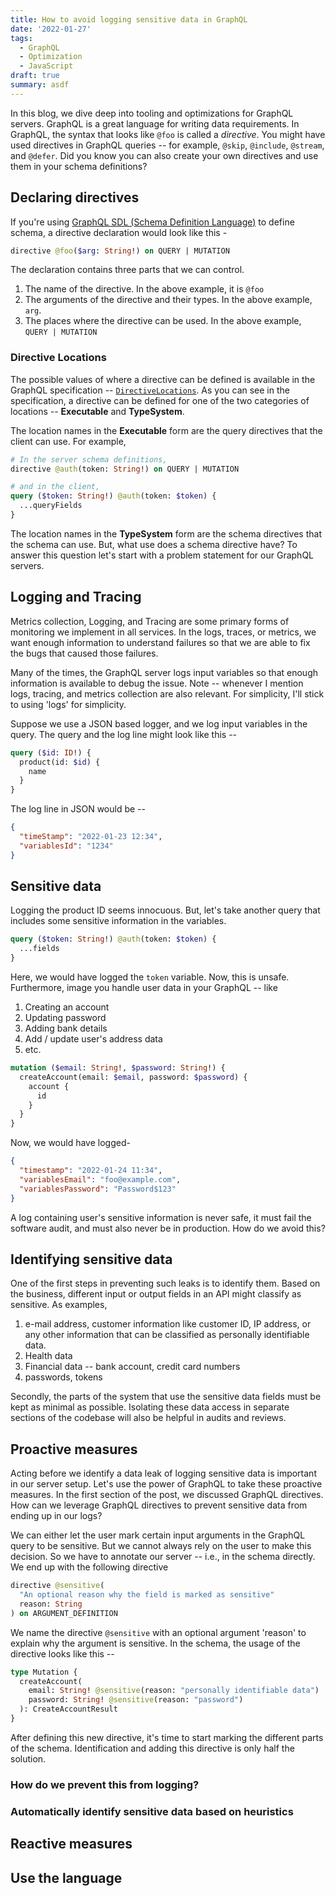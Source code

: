 ```yaml
---
title: How to avoid logging sensitive data in GraphQL
date: '2022-01-27'
tags:
  - GraphQL
  - Optimization
  - JavaScript
draft: true
summary: asdf
---
```


In this blog, we dive deep into tooling and optimizations for GraphQL servers. GraphQL is a great language for writing data requirements. In GraphQL, the syntax that looks like `@foo` is called a _directive_. You might have used directives in GraphQL queries -- for example, `@skip`, `@include`, `@stream`, and `@defer`. Did you know you can also create your own directives and use them in your schema definitions?

## Declaring directives

If you're using [GraphQL SDL (Schema Definition Language)][sdl] to define schema, a directive declaration would look like this -

```graphql
directive @foo($arg: String!) on QUERY | MUTATION
```

The declaration contains three parts that we can control.

1. The name of the directive. In the above example, it is `@foo`
1. The arguments of the directive and their types. In the above example, `arg`.
1. The places where the directive can be used. In the above example, `QUERY | MUTATION`

### Directive Locations

The possible values of where a directive can be defined is available in the GraphQL specification -- [`DirectiveLocations`][directive_locations]. As you can see in the specification, a directive can be defined for one of the two categories of locations -- **Executable** and **TypeSystem**.

The location names in the **Executable** form are the query directives that the client can use. For example,

```graphql
# In the server schema definitions,
directive @auth(token: String!) on QUERY | MUTATION

# and in the client,
query ($token: String!) @auth(token: $token) {
  ...queryFields
}
```

The location names in the **TypeSystem** form are the schema directives that the schema can use. But, what use does a schema directive have? To answer this question let's start with a problem statement for our GraphQL servers.

## Logging and Tracing

Metrics collection, Logging, and Tracing are some primary forms of monitoring we implement in all services. In the logs, traces, or metrics, we want enough information to understand failures so that we are able to fix the bugs that caused those failures.

Many of the times, the GraphQL server logs input variables so that enough information is available to debug the issue. Note -- whenever I mention logs, tracing, and metrics collection are also relevant. For simplicity, I'll stick to using 'logs' for simplicity.

Suppose we use a JSON based logger, and we log input variables in the query. The query and the log line might look like this --

```graphql
query ($id: ID!) {
  product(id: $id) {
    name
  }
}
```

The log line in JSON would be --

```json
{
  "timeStamp": "2022-01-23 12:34",
  "variablesId": "1234"
}
```

## Sensitive data

Logging the product ID seems innocuous. But, let's take another query that includes some sensitive information in the variables.

```graphql
query ($token: String!) @auth(token: $token) {
  ...fields
}
```

Here, we would have logged the `token` variable. Now, this is unsafe. Furthermore, image you handle user data in your GraphQL -- like

1. Creating an account
1. Updating password
1. Adding bank details
1. Add / update user's address data
1. etc.

```graphql
mutation ($email: String!, $password: String!) {
  createAccount(email: $email, password: $password) {
    account {
      id
    }
  }
}
```

Now, we would have logged-

```json
{
  "timestamp": "2022-01-24 11:34",
  "variablesEmail": "foo@example.com",
  "variablesPassword": "Password$123"
}
```

A log containing user's sensitive information is never safe, it must fail the software audit, and must also never be in production. How do we avoid this?

## Identifying sensitive data

One of the first steps in preventing such leaks is to identify them. Based on the business, different input or output fields in an API might classify as sensitive. As examples,

1. e-mail address, customer information like customer ID, IP address, or any other information that can be classified as personally identifiable data.
1. Health data
1. Financial data -- bank account, credit card numbers
1. passwords, tokens

Secondly, the parts of the system that use the sensitive data fields must be kept as minimal as possible. Isolating these data access in separate sections of the codebase will also be helpful in audits and reviews.

## Proactive measures

Acting before we identify a data leak of logging sensitive data is important in our server setup. Let's use the power of GraphQL to take these proactive measures. In the first section of the post, we discussed GraphQL directives. How can we leverage GraphQL directives to prevent sensitive data from ending up in our logs?

We can either let the user mark certain input arguments in the GraphQL query to be sensitive. But we cannot always rely on the user to make this decision. So we have to annotate our server -- i.e., in the schema directly. We end up with the following directive

```graphql
directive @sensitive(
  "An optional reason why the field is marked as sensitive"
  reason: String
) on ARGUMENT_DEFINITION
```

We name the directive `@sensitive` with an optional argument 'reason' to explain why the argument is sensitive. In the schema, the usage of the directive looks like this --

```graphql
type Mutation {
  createAccount(
    email: String! @sensitive(reason: "personally identifiable data")
    password: String! @sensitive(reason: "password")
  ): CreateAccountResult
}
```

After defining this new directive, it's time to start marking the different parts of the schema. Identification and adding this directive is only half the solution.

### How do we prevent this from logging?

### Automatically identify sensitive data based on heuristics

## Reactive measures

## Use the language

[sdl]: https://graphql.org/learn/schema/
[directive_locations]: https://spec.graphql.org/October2021/#DirectiveLocations

